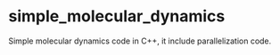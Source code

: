 # simple_molecular_dynamics
Simple molecular dynamics code in C++, it include parallelization code.

